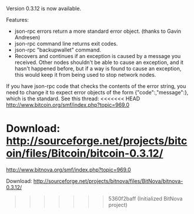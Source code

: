 Version 0.3.12 is now available.

Features:
* json-rpc errors return a more standard error object. (thanks to Gavin Andresen)
* json-rpc command line returns exit codes.
* json-rpc "backupwallet" command.
* Recovers and continues if an exception is caused by a message you received.  Other nodes shouldn't be able to cause an exception, and it hasn't happened before, but if a way is found to cause an exception, this would keep it from being used to stop network nodes.

If you have json-rpc code that checks the contents of the error string, you need to change it to expect error objects of the form {"code":<number>,"message":<string>}, which is the standard.  See this thread:
<<<<<<< HEAD
http://www.bitcoin.org/smf/index.php?topic=969.0

Download:
http://sourceforge.net/projects/bitcoin/files/Bitcoin/bitcoin-0.3.12/
=======
http://www.bitnova.org/smf/index.php?topic=969.0

Download:
http://sourceforge.net/projects/bitnova/files/BitNova/bitnova-0.3.12/
>>>>>>> 5360f2baff (Initialized BitNova project)
